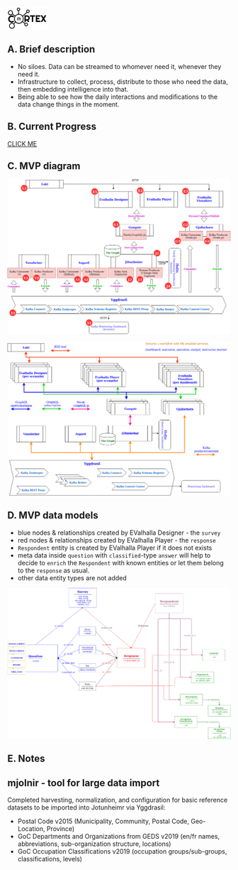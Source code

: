 <img src="doc_images/cortex-aengine_720.png" width="90px" height="50px">

## A. Brief description
- No siloes. Data can be streamed to whomever need it, whenever they need it.
- Infrastructure to collect, process, distribute to those who need the data, then embedding intelligence into that.
- Being able to see how the daily interactions and modifications to the data change things in the moment.

## B. Current Progress

[CLICK ME]( http://htmlpreview.github.io/?https://github.com/DIS-SIN/CORTEX/blob/master/cortex_mvp.html)

## C. MVP diagram

![Logical diagram](doc_images/Component.png)

![Physical diagram](doc_images/Deployment.png)

## D. MVP data models

- blue nodes & relationships created by EValhalla Designer - the `survey`
- red nodes & relationships created by EValhalla Player - the `response`
- `Respondent` entity is created by EValhalla Player if it does not exists
- meta data inside `question` with `classified`-type `answer` will help to decide to `enrich` the `Respondent` with known entities or let them belong to the `response` as usual.
- other data entity types are not added

![Data model diagram](doc_images/data_models.png)

## E. Notes

## mjolnir - tool for large data import
Completed harvesting, normalization, and configuration for basic reference datasets to be imported into Jotunheimr via Yggdrasil:
+ Postal Code v2015 (Municipality, Community, Postal Code, Geo-Location, Province)
+ GoC Departments and Organizations from GEDS v2019 (en/fr names, abbreviations, sub-organization structure, locations)
+ GoC Occupation Classifications v2019 (occupation groups/sub-groups, classifications, levels)
